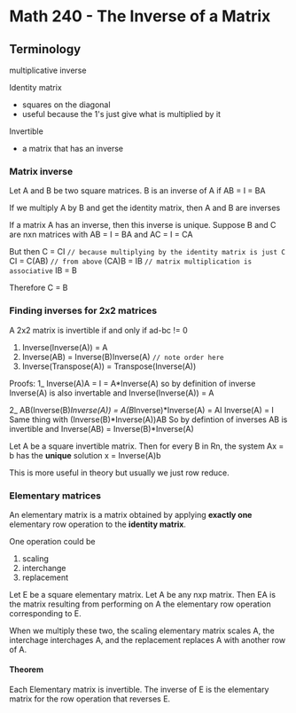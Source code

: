 # Math 240 - The Inverse of a Matrix

## Terminology

multiplicative inverse

Identity matrix
- squares on the diagonal
- useful because the 1's just give what is multiplied by it

Invertible
- a matrix that has an inverse

### Matrix inverse
Let A and B be two square matrices. B is an inverse of A if AB = I = BA

If we multiply A by B and get the identity matrix, then A and B are inverses

If a matrix A has an inverse, then this inverse is unique.
Suppose B and C are nxn matrices with
AB = I = BA and AC = I = CA

But then
C = CI `// because multiplying by the identity matrix is just C`
CI = C(AB) `// from above`
(CA)B = IB `// matrix multiplication is associative`
IB = B

Therefore C = B

### Finding inverses for 2x2 matrices
A 2x2 matrix is invertible if and only if ad-bc != 0

1. Inverse(Inverse(A)) = A
2. Inverse(AB) = Inverse(B)Inverse(A) `// note order here`
3. Inverse(Transpose(A)) = Transpose(Inverse(A))

Proofs:
1_ Inverse(A)A = I = A*Inverse(A) so by definition of inverse
Inverse(A) is also invertable and Inverse(Inverse(A)) = A

2_ AB(Inverse(B)*Inverse(A)) = A(B*Inverse)*Inverse(A) = AI Inverse(A) = I
Same thing with (Inverse(B)*Inverse(A))AB
So by defintion of inverses AB is invertible and Inverse(AB) = Inverse(B)*Inverse(A)

Let A be a square invertible matrix. Then for every B in Rn, the system Ax = b has the **unique** solution x = Inverse(A)b

This is more useful in theory but usually we just row reduce.

### Elementary matrices
An elementary matrix is a matrix obtained by applying **exactly one** elementary row operation to the **identity matrix**.

One operation could be
1. scaling
2. interchange
3. replacement

Let E be a square elementary matrix. Let A be any nxp matrix. Then EA is the matrix resulting from performing on A the elementary row operation corresponding to E.

When we multiply these two, the scaling elementary matrix scales A, the interchage interchages A, and the replacement replaces A with another row of A.

#### Theorem
Each Elementary matrix is invertible. The inverse of E is the elementary matrix for the row operation that reverses E.
